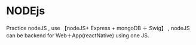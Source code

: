 # NODEjs
Practice nodeJS ,
use 【nodeJS+ Express + mongoDB ＋ Swig】 ,
nodeJS can be backend for Web＋App(reactNative) using one JS. 
